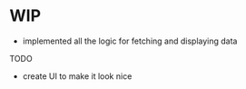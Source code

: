 # WIP

- implemented all the logic for fetching and displaying data

TODO 
- create UI to make it look nice
